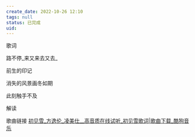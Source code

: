 ```yaml
---
create_date: 2022-10-26 12:10 
tags: null
status: 已完成 
uid: 
---
```


歌词

路不停_来又来去又去_

前生的印记

消失的风景画冬如期

此刻触手不及

解读

歌曲链接
[初见雪_方逸伦_凌美仕__高音质在线试听_初见雪歌词|歌曲下载_酷狗音乐](https://www.kugou.com/mixsong/3og9i990.html?frombaidu#hash=092EA54E9B6D8E9706D8A459DB79FCB6&album_id=30563794&album_audio_id=222468129)